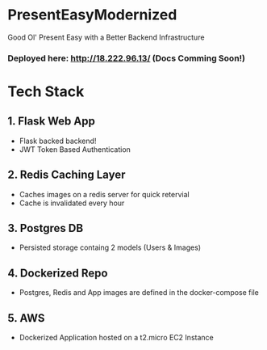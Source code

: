 # PresentEasyModernized
Good Ol' Present Easy with a Better Backend Infrastructure 

### Deployed here: http://18.222.96.13/ (Docs Comming Soon!)

# Tech Stack
## 1. **Flask Web App**
 - Flask backed backend!
 - JWT Token Based Authentication
## 2. **Redis Caching Layer**
 - Caches images on a redis server for quick retervial
 - Cache is invalidated every hour
## 3. **Postgres DB**
 - Persisted storage containg 2 models (Users & Images)
## 4. **Dockerized Repo**
 - Postgres, Redis and App images are defined in the docker-compose file
## 5. **AWS**
 - Dockerized Application hosted on a t2.micro EC2 Instance
